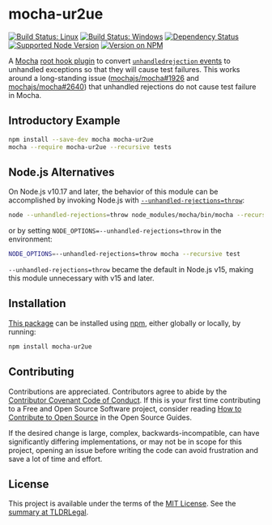 mocha-ur2ue
===========

[![Build Status: Linux](https://img.shields.io/travis/kevinoid/mocha-ur2ue/master.svg?style=flat&label=build+on+linux)](https://travis-ci.org/kevinoid/mocha-ur2ue)
[![Build Status: Windows](https://img.shields.io/appveyor/ci/kevinoid/mocha-ur2ue/master.svg?style=flat&label=build+on+windows)](https://ci.appveyor.com/project/kevinoid/mocha-ur2ue)
[![Dependency Status](https://img.shields.io/david/kevinoid/mocha-ur2ue.svg?style=flat)](https://david-dm.org/kevinoid/mocha-ur2ue)
[![Supported Node Version](https://img.shields.io/node/v/mocha-ur2ue.svg?style=flat)](https://www.npmjs.com/package/mocha-ur2ue)
[![Version on NPM](https://img.shields.io/npm/v/mocha-ur2ue.svg?style=flat)](https://www.npmjs.com/package/mocha-ur2ue)

A [Mocha](https://mochajs.org/) [root hook
plugin](https://mochajs.org/#root-hook-plugins) to convert
[`unhandledrejection`
events](https://developer.mozilla.org/en-US/docs/Web/API/Window/unhandledrejection_event)
to unhandled exceptions so that they will cause test failures.  This works
around a long-standing issue
([mochajs/mocha#1926](https://github.com/mochajs/mocha/issues/1926) and
[mochajs/mocha#2640](https://github.com/mochajs/mocha/issues/2640)) that
unhandled rejections do not cause test failure in Mocha.

## Introductory Example

```sh
npm install --save-dev mocha mocha-ur2ue
mocha --require mocha-ur2ue --recursive tests
```


## Node.js Alternatives

On Node.js v10.17 and later, the behavior of this module can be accomplished
by invoking Node.js with
[`--unhandled-rejections=throw`](https://nodejs.org/api/cli.html#cli_unhandled_rejections_mode):

```sh
node --unhandled-rejections=throw node_modules/mocha/bin/mocha --recursive test
```

or by setting `NODE_OPTIONS=--unhandled-rejections=throw` in the environment:

```sh
NODE_OPTIONS=--unhandled-rejections=throw mocha --recursive test
```

`--unhandled-rejections=throw` became the default in Node.js v15, making this
module unnecessary with v15 and later.


## Installation

[This package](https://www.npmjs.com/package/mocha-ur2ue) can be
installed using [npm](https://www.npmjs.com/), either globally or locally, by
running:

```sh
npm install mocha-ur2ue
```

## Contributing

Contributions are appreciated.  Contributors agree to abide by the [Contributor
Covenant Code of
Conduct](https://www.contributor-covenant.org/version/1/4/code-of-conduct.html).
If this is your first time contributing to a Free and Open Source Software
project, consider reading [How to Contribute to Open
Source](https://opensource.guide/how-to-contribute/)
in the Open Source Guides.

If the desired change is large, complex, backwards-incompatible, can have
significantly differing implementations, or may not be in scope for this
project, opening an issue before writing the code can avoid frustration and
save a lot of time and effort.

## License

This project is available under the terms of the [MIT License](LICENSE.txt).
See the [summary at TLDRLegal](https://tldrlegal.com/license/mit-license).
